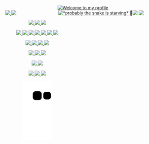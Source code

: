 
<div align="center" width="100%">
  <a href="https://git.io/typing-svg">
    <img width="40%" src="https://readme-typing-svg.herokuapp.com?color=%23F7007E&duration=2500&multiline=true&lines=Hello+there%2C+glad+to+see+you+here!" alt="Welcome to my profile"/>
  </a>
</div>


<div align="center" style="display:flex" >
<div align="center">
  <a href="https://github.com/matheusaragaofs">
  <img height="180em" src="https://github-readme-stats.vercel.app/api?username=matheusaragaofs&show_icons=true&theme=dracula&include_all_commits=true&count_private=true"/>
  <img height="180em" src="https://github-readme-stats.vercel.app/api/top-langs/?username=matheusaragaofs&layout=compact&langs_count=7&theme=dracula"/>
</div>
  

<br>
  

<p align="center">
<img height="20em" src="https://img.shields.io/badge/JavaScript-20232A?style=for-the-badge&logo=javascript&logoColor=F7DF1E"/>
<img height="20em" src="https://img.shields.io/badge/TypeScript-007ACC?style=for-the-badge&logo=typescript&logoColor=white"/>
<img height="20em" src="https://img.shields.io/badge/Python-FFD43B?style=for-the-badge&logo=python&logoColor=darkgreen"/>
</p>


<p align="center">
<img height="20em" src="https://img.shields.io/badge/React-20232A?style=for-the-badge&logo=react&logoColor=61DAFB"/>
<img height="20em" src="https://img.shields.io/badge/next.js-000000?style=for-the-badge&logo=nextdotjs&logoColor=white"/>
<img height="20em" src="https://img.shields.io/badge/React_Native-20232A?style=for-the-badge&logo=react&logoColor=61DAFB"/>
<img height="20em" src="https://img.shields.io/badge/Redux%20saga-86D46B?style=for-the-badge&logo=redux%20saga&logoColor=black"/>
<img height="20em" src="https://img.shields.io/badge/Redux-593D88?style=for-the-badge&logo=redux&logoColor=white"/>
<img height="20em" src="https://img.shields.io/badge/Ruby_on_Rails-CC0000?style=for-the-badge&logo=ruby%20on%20rails&logoColor=white"/>
<img height="20em" src="https://img.shields.io/badge/angular-white?style=for-the-badge&logo=angular&logoColor=red"/>
</p>

<p align="center">
<img height="20em" src="https://img.shields.io/badge/Sass-CC6699?style=for-the-badge&logo=sass&logoColor=white"/>
<img height="20em" src="https://img.shields.io/badge/HTML5-E34F26?style=for-the-badge&logo=html5&logoColor=white"/>
<img height="20em" src="https://img.shields.io/badge/CSS3-1572B6?style=for-the-badge&logo=css3&logoColor=white"/>
<img height="20em" src="https://img.shields.io/badge/styled--components-DB7093?style=for-the-badge&logo=styled-components&logoColor=white"/>
</p>

<p align="center">
<img height="20em" src="https://img.shields.io/badge/Material%20UI-007FFF?style=for-the-badge&logo=mui&logoColor=white"/>
<img height="20em" src="https://img.shields.io/badge/Bootstrap-563D7C?style=for-the-badge&logo=bootstrap&logoColor=white"/>
<img height="20em" src="https://img.shields.io/badge/Ant%20Design-1890FF?style=for-the-badge&logo=antdesign&logoColor=white"/>
</p>

<p align="center">
<img height="20em" src="https://img.shields.io/badge/MySQL-005C84?style=for-the-badge&logo=mysql&logoColor=white"/>
<img height="20em" src="https://img.shields.io/badge/Apollo%20GraphQL-311C87?&style=for-the-badge&logo=Apollo%20GraphQL&logoColor=white"/>
</p>

<p align="center">
<img height="20em" src="https://img.shields.io/badge/GIT-E44C30?style=for-the-badge&logo=git&logoColor=white"/>
<img height="20em" src="https://img.shields.io/badge/GitHub-100000?style=for-the-badge&logo=github&logoColor=white"/>
<img height="20em" src="https://img.shields.io/badge/-Bitbucket-0747a6?style=flat&logo=bitbucket&logoColor=white"/>
</p> 
  
  
<!--   <br>
  <img align="center" alt="panda-pic" height="150" style="border-radius:50px;" src="https://gifs.eco.br/wp-content/uploads/2021/09/imagens-e-gifs-fofos-para-baixar-4.gif">
</div> -->

  
  
![Snake animation](https://github.com/matheusaragaofs/matheusaragaofs/blob/output/github-contribution-grid-snake.svg)
  <br> 

<div align="center" width="50%">
  <a href="https://git.io/typing-svg">
    <img width="30%" src="https://readme-typing-svg.herokuapp.com?color=%23F7F7F7&lines=probably+the+%F0%9F%90%8D+is+starving..." alt=" *probably the snake is starving* 🐍"/>
  </a>
</div>

  <br>
    <div align='center'> 
    <a href="https://instagram.com/matheusaragaofs" target="_blank"><img src="https://img.shields.io/badge/-Instagram-%23E4405F?style=for-the-badge&logo=instagram&logoColor=white"     target="_blank"></a>
    <a href = "mailto:matheusaragaofs@gmail.com"><img src="https://img.shields.io/badge/-Gmail-%23333?style=for-the-badge&logo=gmail&logoColor=white" target="_blank"></a>
</div>

 

